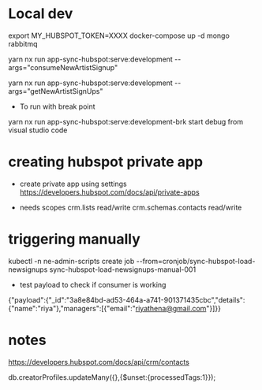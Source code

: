 # Local dev

export MY_HUBSPOT_TOKEN=XXXX
docker-compose up -d mongo rabbitmq

yarn nx run app-sync-hubspot:serve:development --args="consumeNewArtistSignup"

yarn nx run app-sync-hubspot:serve:development --args="getNewArtistSignUps"

- To run with break point

yarn nx run app-sync-hubspot:serve:development-brk
start debug from visual studio code


# creating hubspot private app

- create private app using settings
  https://developers.hubspot.com/docs/api/private-apps

- needs scopes
  crm.lists read/write
  crm.schemas.contacts read/write


# triggering manually

kubectl -n ne-admin-scripts create job --from=cronjob/sync-hubspot-load-newsignups sync-hubspot-load-newsignups-manual-001

- test payload to check if consumer is working

{"payload":{"_id":"3a8e84bd-ad53-464a-a741-901371435cbc","details":{"name":"riya"},"managers":[{"email":"riyathena@gmail.com"}]}}

# notes

https://developers.hubspot.com/docs/api/crm/contacts

db.creatorProfiles.updateMany({},{$unset:{processedTags:1}});
